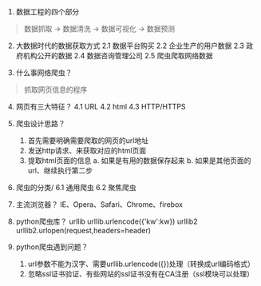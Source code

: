 1. 数据工程的四个部分
> 数据抓取 -> 数据清洗 -> 数据可视化 -> 数据预测

2. 大数据时代的数据获取方式
	2.1 数据平台购买
	2.2 企业生产的用户数据
	2.3 政府机构公开的数据
	2.4 数据咨询管理公司
	2.5 爬虫爬取网络数据

3. 什么事网络爬虫？
> 抓取网页信息的程序

4. 网页有三大特征？
	4.1 URL
	4.2 html
	4.3 HTTP/HTTPS

5. 爬虫设计思路？
	1. 首先需要明确需要爬取的网页的url地址
	2. 发送http请求、来获取对应的html页面
	3. 提取html页面的信息
		a. 如果是有用的数据保存起来
		b. 如果是其他页面的url、继续执行第二步

6. 爬虫的分类/
	6.1 通用爬虫
	6.2 聚焦爬虫

7. 主流浏览器？
	IE、Opera、Safari、Chrome、firebox

8. python爬虫库？
	urllib urllib.urlencode({'kw':kw})
	urllib2 urllib2.urlopen(request,headers=header)

9. python爬虫遇到问题？
	1. url参数不能为汉字、需要urllib.urlencode({})处理（转换成url编码格式）
	2. 忽略ssl证书验证、有些网站的ssl证书没有在CA注册（ssl模块可以处理）

